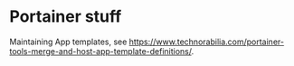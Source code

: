 # Portainer stuff

Maintaining App templates, see https://www.technorabilia.com/portainer-tools-merge-and-host-app-template-definitions/.